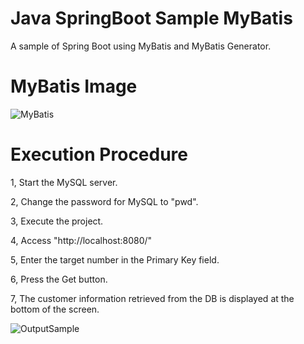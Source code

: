# Java SpringBoot Sample MyBatis

A sample of Spring Boot using MyBatis and MyBatis Generator.

# MyBatis Image

![MyBatis](https://user-images.githubusercontent.com/36861752/86679606-b2483680-c038-11ea-9148-bd57e2cfd674.png)

# Execution Procedure

1, Start the MySQL server.

2, Change the password for MySQL to "pwd".

3, Execute the project.

4, Access "http://localhost:8080/"

5, Enter the target number in the Primary Key field.

6, Press the Get button.

7, The customer information retrieved from the DB is displayed at the bottom of the screen. 

![OutputSample](https://user-images.githubusercontent.com/36861752/86679668-c0965280-c038-11ea-95be-b17869262ce9.png)
